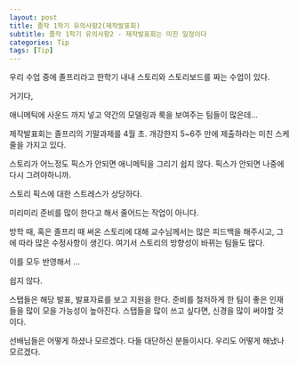```yaml
---
layout: post
title: 졸작 1학기 유의사항2(제작발표회)
subtitle: 졸작 1학기 유의사항2 - 제작발표회는 미친 일정이다
categories: Tip
tags: [Tip]
---
```


우리 수업 중에 졸프리라고 한학기 내내 스토리와 스토리보드를 짜는 수업이 있다.

거기다,

애니메틱에 사운드 까지 넣고 약간의 모델링과 룩을 보여주는 팀들이 많은데...

제작발표회는 졸프리의 기말과제를 4월 초. 개강한지 5~6주 만에 제출하라는 미친 스케줄을 가지고 있다.

스토리가 어느정도 픽스가 안되면 애니메틱을 그리기 쉽지 않다.
픽스가 안되면 나중에 다시 그려야하니까.

스토리 픽스에 대한 스트레스가 상당하다.

미리미리 준비를 많이 한다고 해서 줄어드는 작업이 아니다.

방학 때, 혹은 졸프리 때 써온 스토리에 대해 교수님께서는 많은 피드백을 해주시고, 그에 따라 많은 수정사항이 생긴다.
여기서 스토리의 방향성이 바뀌는 팀들도 많다.





이를 모두 반영해서 ...

쉽지 않다.

스탭들은 해당 발표, 발표자료를 보고 지원을 한다. 준비를 철저하게 한 팀이 좋은 인재들을 많이 모을 가능성이 높아진다. 
스탭들을 많이 쓰고 싶다면, 신경을 많이 써야할 것이다.

선배님들은 어떻게 하셨나 모르겠다. 다들 대단하신 분들이시다.
우리도 어떻게 해냈나 모르겠다.
